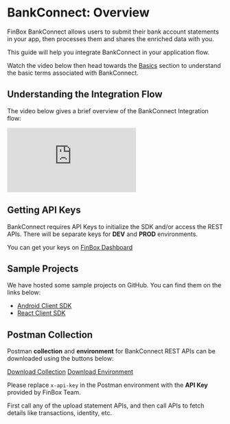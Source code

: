 # BankConnect: Overview
FinBox BankConnect allows users to submit their bank account statements in your app, then processes them and shares the enriched data with you.

This guide will help you integrate BankConnect in your application flow.

Watch the video below then head towards the [Basics](/bank-connect/basics.html) section to understand the basic terms associated with BankConnect.

## Understanding the Integration Flow
The video below gives a brief overview of the BankConnect Integration flow:

<div class="embed-container">
<iframe src="https://www.youtube.com/embed/OC2eBqeCKrs" frameborder="0" allow="accelerometer; autoplay; encrypted-media; gyroscope; picture-in-picture" allowfullscreen></iframe>
</div>

## Getting API Keys
BankConnect requires API Keys to initialize the SDK and/or access the REST APIs. There will be separate keys for **DEV** and **PROD** environments.

You can get your keys on [FinBox Dashboard](https://dashboard.finbox.in)

## Sample Projects
We have hosted some sample projects on GitHub. You can find them on the links below:
- [Android Client SDK](https://github.com/finbox-in/bankconnect-android)
- [React Client SDK](https://github.com/finbox-in/bankconnect-react)

## Postman Collection
Postman **collection** and **environment** for BankConnect REST APIs can be downloaded using the buttons below:

<div class="button_holder">
<a class="download_button" download href="/finbox_bankconnect.postman_collection.json">Download Collection</a>
<a class="download_button" download href="/finbox_bankconnect.postman_environment.json">Download Environment</a>
</div>

Please replace `x-api-key` in the Postman environment with the **API Key** provided by FinBox Team.

First call any of the upload statement APIs, and then call APIs to fetch details like transactions, identity, etc.